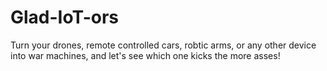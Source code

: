 # Glad-IoT-ors
Turn your drones, remote controlled cars, robtic arms, or any other device into war machines, and let's see which one kicks the more asses!
